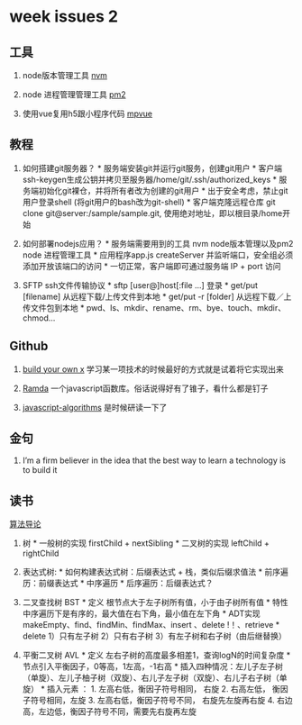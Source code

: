 # week issues 2

## 工具
  1. node版本管理工具 [nvm](https://github.com/creationix/nvm)

  2. node 进程管理管理工具 [pm2](http://pm2.keymetrics.io/)

  3. 使用vue复用h5跟小程序代码 [mpvue](https://github.com/mpvue)   

## 教程
  1. 如何搭建git服务器？
    * 服务端安装git并运行git服务，创建git用户
    * 客户端ssh-keygen生成公钥并拷贝至服务器/home/git/.ssh/authorized_keys
    * 服务端初始化git裸仓，并将所有者改为创建的git用户
    * 出于安全考虑，禁止git用户登录shell (将git用户的bash改为git-shell)
    * 客户端克隆远程仓库 git clone git@server:/sample/sample.git, 使用绝对地址，即以根目录/home开始

  2. 如何部署nodejs应用？
    * 服务端需要用到的工具 nvm node版本管理以及pm2 node 进程管理工具
    * 应用程序app.js createServer 并监听端口，安全组必须添加开放该端口的访问
    * 一切正常，客户端即可通过服务端 IP + port 访问

  3. SFTP ssh文件传输协议
    * sftp [user@]host[:file ...] 登录
    * get/put [filename] 从远程下载/上传文件到本地
    * get/put -r [folder] 从远程下载／上传文件包到本地
    * pwd、ls、mkdir、rename、rm、bye、touch、mkdir、 chmod...

## Github
  1. [build your own x](https://github.com/danistefanovic/build-your-own-x) 学习某一项技术的时候最好的方式就是试着将它实现出来

  2. [Ramda](https://ramdajs.com/) 一个javascript函数库。俗话说得好有了锥子，看什么都是钉子

  3. [javascript-algorithms](https://github.com/trekhleb/javascript-algorithms) 是时候研读一下了

## 金句
  1. I’m a firm believer in the idea that the best way to learn a technology is to build it

## 读书
  [算法导论](https://github.com/threerocks/studyFiles/blob/master/%E5%90%8E%E7%AB%AF/%E7%AE%97%E6%B3%95%E5%AF%BC%E8%AE%BA.pdf)


  1. 树
    * 一般树的实现 firstChild + nextSibling
    * 二叉树的实现 leftChild + rightChild

  2. 表达式树: 
    * 如何构建表达式树：后缀表达式 + 栈，类似后缀求值法
    * 前序遍历：前缀表达式
    * 中序遍历
    * 后序遍历：后缀表达式？

  3. 二叉查找树 BST
    * 定义 根节点大于左子树所有值，小于由子树所有值
    * 特性 中序遍历下是有序的，最大值在右下角，最小值在左下角
    * ADT实现 makeEmpty、find、findMin、findMax、insert 、delete !！、retrieve
    * delete 1）只有左子树 2）只有右子树 3）有左子树和右子树（由后继替换） 

  3. 平衡二叉树 AVL
    * 定义 左右子树的高度最多相差1，查询logN的时间复杂度
    * 节点引入平衡因子，0等高，1左高，-1右高
    * 插入四种情况：左儿子左子树（单旋）、左儿子柚子树（双旋）、右儿子左子树（双旋）、右儿子右子树（单旋）
    * 插入元素 ： 1. 左高右低，衡因子符号相同， 右旋 2. 右高左低， 衡因子符号相同，左旋 3. 左高右低，衡因子符号不同， 右旋先左旋再右旋 4. 右边高，左边低，衡因子符号不同，需要先右旋再左旋